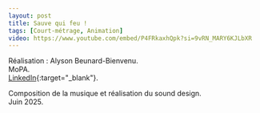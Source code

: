 ```yaml
---
layout: post
title: Sauve qui feu !
tags: [Court-métrage, Animation]
video: https://www.youtube.com/embed/P4FRkaxhQpk?si=9vRN_MARY6KJLbXR
---
```


Réalisation : Alyson Beunard-Bienvenu.  
MoPA.  
[LinkedIn](https://www.linkedin.com/in/alyson-beunard-bienvenu/){:target="_blank"}.  

Composition de la musique et réalisation du sound design.  
Juin 2025.
